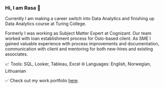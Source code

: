 ### Hi, I am Rasa 👋

Currently I am making a career switch into Data Analytics and finishing up Data Analytics course at Turing College.

Formerly I was working as Subject Matter Expert at Cognizant. Our team worked with loan establishment process for Oslo-based client. As SME I gained valuable experience with process improvements and documentation, communication with client and mentoring for both new-hires and existing associates. 

:chart_with_upwards_trend: Tools: SQL, Looker, Tableau, Excel 
:globe_with_meridians: Languages: English, Norwegian, Lithuanian

:white_check_mark: Check out my work portfolio [here](https://rasmat001.github.io/Rasa_Portfolio/).

